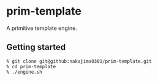 # prim-template

A primitive template engine.

## Getting started

```shell
% git clone git@github:nakajima0301/prim-template.git
% cd prim-template
% ./engine.sh
```
